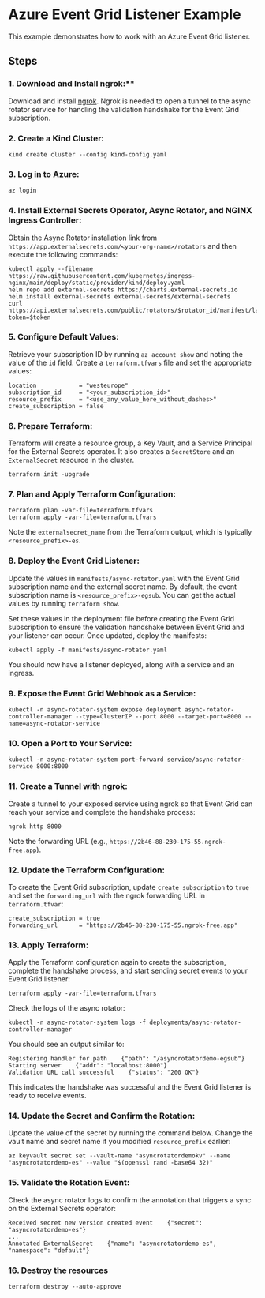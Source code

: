 # Azure Event Grid Listener Example

This example demonstrates how to work with an Azure Event Grid listener.

## Steps

### 1. Download and Install ngrok:**
Download and install [ngrok](https://ngrok.com/). Ngrok is needed to open a tunnel to the async rotator service for handling the validation handshake for the Event Grid subscription.

### 2. Create a Kind Cluster:
```shell
kind create cluster --config kind-config.yaml
```

### 3. Log in to Azure:
```shell
az login
```

### 4. Install External Secrets Operator, Async Rotator, and NGINX Ingress Controller:
Obtain the Async Rotator installation link from `https://app.externalsecrets.com/<your-org-name>/rotators` and then execute the following commands:
```shell
kubectl apply --filename https://raw.githubusercontent.com/kubernetes/ingress-nginx/main/deploy/static/provider/kind/deploy.yaml
helm repo add external-secrets https://charts.external-secrets.io
helm install external-secrets external-secrets/external-secrets
curl https://api.externalsecrets.com/public/rotators/$rotator_id/manifest/latest?token=$token
```

### 5. Configure Default Values:
Retrieve your subscription ID by running `az account show` and noting the value of the `id` field. Create a `terraform.tfvars` file and set the appropriate values:
```hcl
location            = "westeurope"
subscription_id     = "<your_subscription_id>"
resource_prefix     = "<use_any_value_here_without_dashes>"
create_subscription = false
```

### 6. Prepare Terraform:
Terraform will create a resource group, a Key Vault, and a Service Principal for the External Secrets operator. It also creates a `SecretStore` and an `ExternalSecret` resource in the cluster.
```shell
terraform init -upgrade
```

### 7. Plan and Apply Terraform Configuration:
```shell
terraform plan -var-file=terraform.tfvars
terraform apply -var-file=terraform.tfvars
```
Note the `externalsecret_name` from the Terraform output, which is typically `<resource_prefix>-es`.

### 8. Deploy the Event Grid Listener:
Update the values in `manifests/async-rotator.yaml` with the Event Grid subscription name and the external secret name. By default, the event subscription name is `<resource_prefix>-egsub`. You can get the actual values by running `terraform show`.

Set these values in the deployment file before creating the Event Grid subscription to ensure the validation handshake between Event Grid and your listener can occur. Once updated, deploy the manifests:
```shell
kubectl apply -f manifests/async-rotator.yaml
```
You should now have a listener deployed, along with a service and an ingress.

### 9. Expose the Event Grid Webhook as a Service:
```shell
kubectl -n async-rotator-system expose deployment async-rotator-controller-manager --type=ClusterIP --port 8000 --target-port=8000 --name=async-rotator-service
```

### 10. Open a Port to Your Service:
```shell
kubectl -n async-rotator-system port-forward service/async-rotator-service 8000:8000
```

### 11. Create a Tunnel with ngrok:
Create a tunnel to your exposed service using ngrok so that Event Grid can reach your service and complete the handshake process:
```shell
ngrok http 8000
```
Note the forwarding URL (e.g., `https://2b46-88-230-175-55.ngrok-free.app`).

### 12. Update the Terraform Configuration:
To create the Event Grid subscription, update `create_subscription` to `true` and set the `forwarding_url` with the ngrok forwarding URL in `terraform.tfvar`:
```hcl
create_subscription = true
forwarding_url      = "https://2b46-88-230-175-55.ngrok-free.app"
```

### 13. Apply Terraform:
Apply the Terraform configuration again to create the subscription, complete the handshake process, and start sending secret events to your Event Grid listener:
```shell
terraform apply -var-file=terraform.tfvars
```

Check the logs of the async rotator:
```shell
kubectl -n async-rotator-system logs -f deployments/async-rotator-controller-manager
```
You should see an output similar to:
```text
Registering handler for path    {"path": "/asyncrotatordemo-egsub"}
Starting server    {"addr": "localhost:8000"}
Validation URL call successful    {"status": "200 OK"}
```
This indicates the handshake was successful and the Event Grid listener is ready to receive events.

### 14. Update the Secret and Confirm the Rotation:
Update the value of the secret by running the command below. Change the vault name and secret name if you modified `resource_prefix` earlier:
```shell
az keyvault secret set --vault-name "asyncrotatordemokv" --name "asyncrotatordemo-es" --value "$(openssl rand -base64 32)"
```

### 15. Validate the Rotation Event:
Check the async rotator logs to confirm the annotation that triggers a sync on the External Secrets operator:
```text
Received secret new version created event    {"secret": "asyncrotatordemo-es"}
...
Annotated ExternalSecret    {"name": "asyncrotatordemo-es", "namespace": "default"}
```
### 16. Destroy the resources
```shell
terraform destroy --auto-approve
```